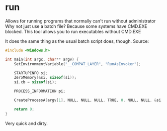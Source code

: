 # run
Allows for running programs that normally can't run without administrator
Why not just use a batch file?
Because some systems have CMD.EXE blocked. This tool allows you to run executables without CMD.EXE

It does the same thing as the usual batch script does, though.
Source:
```c
#include <Windows.h>

int main(int argc, char** argv) {
    SetEnvironmentVariable("__COMPAT_LAYER", "RunAsInvoker");

    STARTUPINFO si;
    ZeroMemory(&si, sizeof(si));
    si.cb = sizeof(si);

    PROCESS_INFORMATION pi;

    CreateProcessA(argv[1], NULL, NULL, NULL, TRUE, 0, NULL, NULL, &si, &pi);

    return 0;
}
```
Very quick and dirty.

